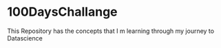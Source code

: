 # 100DaysChallange
This Repository has the concepts that I m learning through my journey to Datascience 
